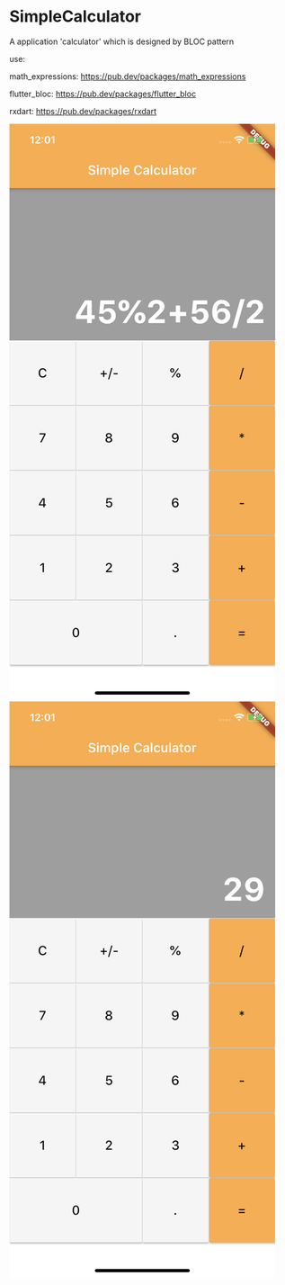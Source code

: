 # SimpleCalculator
A application 'calculator' which is designed by BLOC pattern

use:

math_expressions: https://pub.dev/packages/math_expressions

flutter_bloc: https://pub.dev/packages/flutter_bloc

rxdart: https://pub.dev/packages/rxdart


![alt text](https://github.com/HongUkOrg/SimpleCalculator/blob/master/IMG_0850.PNG?raw=true)
![alt text](https://github.com/HongUkOrg/SimpleCalculator/blob/master/IMG_0851.PNG?raw=true)
